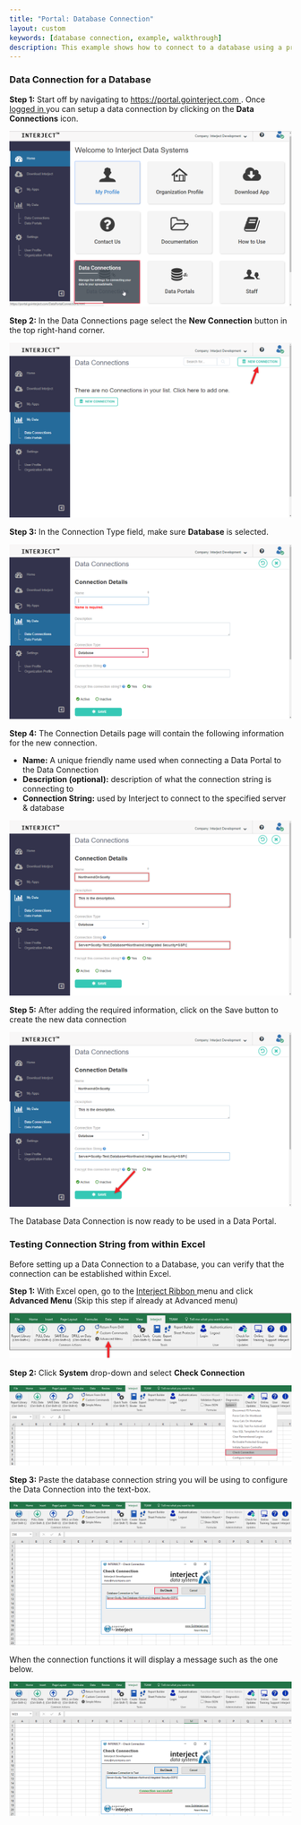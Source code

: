 ```yaml
---
title: "Portal: Database Connection"
layout: custom
keywords: [database connection, example, walkthrough]
description: This example shows how to connect to a database using a pre-existing dataportal.
---
```


###  Data Connection for a Database 

**Step 1:** Start off by navigating to [ https://portal.gointerject.com ](https://portal.gointerject.com). Once [ logged in ](/wPortal/Logging-In-to-Website-Portal.html) you can setup a data connection by clicking on the **Data Connections** icon. 

![](/images/Database/01.png)

**Step 2:** In the Data Connections page select the **New Connection** button in the top right-hand corner. 

![](/images/Database/02.png)

**Step 3:** In the Connection Type field, make sure **Database** is selected. 

![](/images/Database/03.png)

**Step 4:** The Connection Details page will contain the following information for the new connection. 

  * **Name:** A unique friendly name used when connecting a Data Portal to the Data Connection 
  * **Description (optional):** description of what the connection string is connecting to 
  * **Connection String:** used by Interject to connect to the specified server  & database 

![](/images/Database/04.png)

**Step 5:** After adding the required information, click on the Save button to create the new data connection 

![](/images/Database/05.png)

The Database Data Connection is now ready to be used in a Data Portal. 

###  Testing Connection String from within Excel 

Before setting up a Data Connection to a Database, you can verify that the connection can be established within Excel. 

**Step 1:** With Excel open, go to the [ Interject Ribbon ](/wGetStarted/INTERJECT-Ribbon-Menu-Items.html) menu and click **Advanced Menu** (Skip this step if already at Advanced menu) 

![](/images/Database/06.png)

**Step 2:** Click **System** drop-down and select **Check Connection**

![](/images/Database/07.png)

**Step 3:** Paste the database connection string you will be using to configure the Data Connection into the text-box. 

![](/images/Database/08.png)

When the connection functions it will display a message such as the one below. 

![](/images/Database/09.png)

<br>
